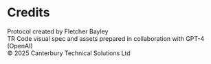 # Credits

Protocol created by Fletcher Bayley  
TR Code visual spec and assets prepared in collaboration with GPT-4 (OpenAI)  
© 2025 Canterbury Technical Solutions Ltd
